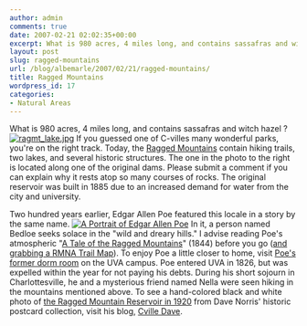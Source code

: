 ```yaml
---
author: admin
comments: true
date: 2007-02-21 02:02:35+00:00
excerpt: What is 980 acres, 4 miles long, and contains sassafras and witch hazel ?
layout: post
slug: ragged-mountains
url: /blog/albemarle/2007/02/21/ragged-mountains/
title: Ragged Mountains
wordpress_id: 17
categories:
- Natural Areas
---
```


What is 980 acres, 4 miles long, and contains sassafras and witch hazel ? [![ragmt_lake.jpg](http://www.locohistory.org/blog/wp-content/uploads/2007/02/ragmt_lake.jpg)](http://www.locohistory.org/blog/?attachment_id=54) If you guessed one of C-villes many wonderful parks, you're on the right track. Today, the [Ragged Mountains](http://ivycreekfoundation.org/RMNA_SitePlanAndReview.html) contain hiking trails, two lakes, and several historic structures. The one in the photo to the right is located along one of the original dams. Please submit a comment if you can explain why it rests atop so many courses of rocks. The original reservoir was built in 1885 due to an increased demand for water from the city and university.

Two hundred years earlier, Edgar Allen Poe featured this locale in a story by the same name. [![A Portrait of Edgar Allen Poe](http://www.locohistory.org/blog/wp-content/uploads/2007/02/poe.jpg)](http://www.locohistory.org/blog/?attachment_id=53) In it, a person named Bedloe seeks solace in the "wild and dreary hills." I advise reading Poe's atmospheric "[A Tale of the Ragged Mountains](http://etext.lib.virginia.edu/etcbin/browse-mixed-new?id=PoeMoun&tag=public&images=images/modeng&data=/texts/english/modeng/parsed)" (1844) before you go ([and grabbing a RMNA Trail Map](http://ivycreekfoundation.org/rmna_trailmaps.html)). To enjoy Poe a little closer to home, visit [Poe's former dorm room](http://scs.student.virginia.edu/~ravens/poe-rm.php) on the UVA campus. Poe entered UVA in 1826, but was expelled within the year for not paying his debts. During his short sojourn in Charlottesville, he and a mysterious friend named Nella were seen hiking in the mountains mentioned above. To see a hand-colored black and white photo of [the Ragged Mountain Reservoir in 1920](http://cvilledave.blogspot.com/2007/02/loco-for-loco.html) from Dave Norris' historic postcard collection, visit his blog, [Cville Dave](http://cvilledave.blogspot.com/index.html).
